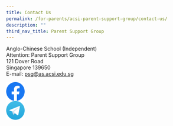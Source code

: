 ```yaml
---
title: Contact Us
permalink: /for-parents/acsi-parent-support-group/contact-us/
description: ""
third_nav_title: Parent Support Group
---
```

Anglo-Chinese School (Independent)  <br>
Attention: Parent Support Group  <br>
121 Dover Road  <br>
Singapore 139650  <br>
E-mail: [psg@as.acsi.edu.sg](mailto:psg@as.acsi.edu.sg)

<a href="https://www.facebook.com/ACSIPSG/">
<img src="/images/Facebook-128px.png" alt="facebook"  style="width:10%" align = "left">
</a>
<br><br><br>
<a href="https://t.me/ACSIPSG">
<img src="/images/Telegram-128px.png" alt="telegram"  style="width:10%" align = "left">
</a>

